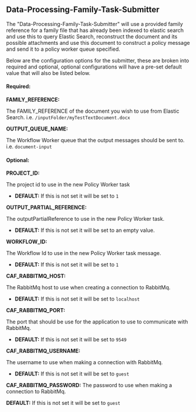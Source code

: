 ## Data-Processing-Family-Task-Submitter

The "Data-Processing-Family-Task-Submitter" will use a provided family reference for a family file that has already been indexed to elastic search and use this to query Elastic Search, reconstruct the document and its possible attachments and use this document to construct a policy message and send it to a policy worker queue specified.


Below are the configuration options for the submitter, these are broken into required and optional, optional configurations will have a pre-set default value that will also be listed below.

#### Required:
**FAMILY_REFERENCE:**

The FAMILY_REFERENCE of the document you wish to use from Elastic Search.
i.e. `/inputFolder/myTestTextDocument.docx`

**OUTPUT_QUEUE_NAME:**

The Workflow Worker queue that the output messages should be sent to.
i.e. `document-input`

#### Optional:
**PROJECT_ID:**

The project id to use in the new Policy Worker task

- **DEFAULT:** If this is not set it will be set to `1`

**OUTPUT_PARTIAL_REFERENCE:**

The outputPartialReference to use in the new Policy Worker task.

- **DEFAULT:** If this is not set it will be set to an empty value.

**WORKFLOW_ID:**

The Workflow Id to use in the new Policy Worker task message.

- **DEFAULT:** If this is not set it will be set to `1`

**CAF_RABBITMQ_HOST:**

The RabbitMq host to use when creating a connection to RabbitMq.

- **DEFAULT:** If this is not set it will be set to `localhost`

**CAF_RABBITMQ_PORT:**

The port that should be use for the application to use to communicate with RabbitMq.

- **DEFAULT:** If this is not set it will be set to `9549`

**CAF_RABBITMQ_USERNAME:**

The username to use when making a connection with RabbitMq.

- **DEFAULT:** If this is not set it will be set to `guest`

**CAF_RABBITMQ_PASSWORD:**
The password to use when making a connection to RabbitMq.

**DEFAULT:** If this is not set it will be set to `guest`





